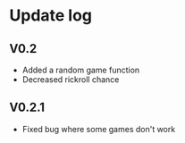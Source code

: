 # Update log
## V0.2
 - Added a random game function
 - Decreased rickroll chance

## V0.2.1
 - Fixed bug where some games don't work